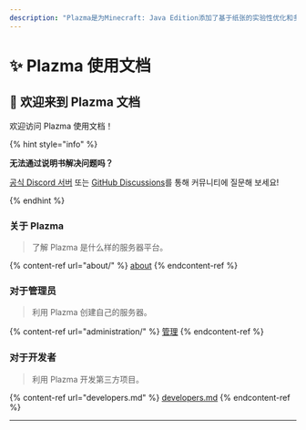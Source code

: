 ```yaml
---
description: "Plazma是为Minecraft: Java Edition添加了基于纸张的实验性优化和多种游戏机制定制功能的开源服务器平台。"
---
```


# ✨ Plazma 使用文档

## 👋 欢迎来到 Plazma 文档

欢迎访问 Plazma 使用文档！

{% hint style="info" %}

**无法通过说明书解决问题吗？**

[공식 Discord 서버](https://discord.gg/MmfC52K8A8) 또는 [GitHub Discussions](https://github.com/PlazmaMC/PlazmaBukkit/discussions)를 통해 커뮤니티에 질문해 보세요!

{% endhint %}

### 关于 Plazma

> 了解 Plazma 是什么样的服务器平台。

{% content-ref url="about/" %}
[about](about/)
{% endcontent-ref %}

### 对于管理员

> 利用 Plazma 创建自己的服务器。

{% content-ref url="administration/" %}
[管理](administration/)
{% endcontent-ref %}

### 对于开发者

> 利用 Plazma 开发第三方项目。

{% content-ref url="developers.md" %}
[developers.md](developers.md)
{% endcontent-ref %}

***
